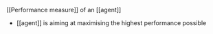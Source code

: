 [[Performance measure]] of an [[agent]]
- [[agent]] is aiming at maximising the highest performance possible
